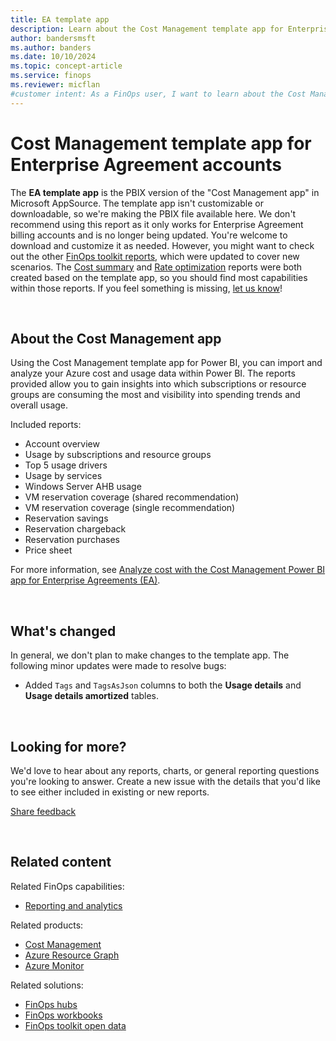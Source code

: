 ```yaml
---
title: EA template app
description: Learn about the Cost Management template app for Enterprise Agreement accounts, including its features, usage insights, and available reports.
author: bandersmsft
ms.author: banders
ms.date: 10/10/2024
ms.topic: concept-article
ms.service: finops
ms.reviewer: micflan
#customer intent: As a FinOps user, I want to learn about the Cost Management template app so that I can determine if should use it.
---
```


<!-- markdownlint-disable-next-line MD025 -->
# Cost Management template app for Enterprise Agreement accounts

The **EA template app** is the PBIX version of the "Cost Management app" in Microsoft AppSource. The template app isn't customizable or downloadable, so we're making the PBIX file available here. We don't recommend using this report as it only works for Enterprise Agreement billing accounts and is no longer being updated. You're welcome to download and customize it as needed. However, you might want to check out the other [FinOps toolkit reports](reports.md), which were updated to cover new scenarios. The [Cost summary](cost-summary.md) and [Rate optimization](rate-optimization.md) reports were both created based on the template app, so you should find most capabilities within those reports. If you feel something is missing, [let us know](https://aka.ms/ftk/idea)!

<br>

## About the Cost Management app

Using the Cost Management template app for Power BI, you can import and analyze your Azure cost and usage data within Power BI. The reports provided allow you to gain insights into which subscriptions or resource groups are consuming the most and visibility into spending trends and overall usage.

Included reports:

- Account overview
- Usage by subscriptions and resource groups
- Top 5 usage drivers
- Usage by services
- Windows Server AHB usage
- VM reservation coverage (shared recommendation)
- VM reservation coverage (single recommendation)
- Reservation savings
- Reservation chargeback
- Reservation purchases
- Price sheet

For more information, see [Analyze cost with the Cost Management Power BI app for Enterprise Agreements (EA)](/azure/cost-management-billing/costs/analyze-cost-data-azure-cost-management-power-bi-template-app).

<br>

## What's changed

In general, we don't plan to make changes to the template app. The following minor updates were made to resolve bugs:

- Added `Tags` and `TagsAsJson` columns to both the **Usage details** and **Usage details amortized** tables.

<br>

## Looking for more?

We'd love to hear about any reports, charts, or general reporting questions you're looking to answer. Create a new issue with the details that you'd like to see either included in existing or new reports.

[Share feedback](https://aka.ms/ftk/idea)

<br>

## Related content

Related FinOps capabilities:

- [Reporting and analytics](../../framework/understand/reporting.md)

Related products:

- [Cost Management](/azure/cost-management-billing/costs/)
- [Azure Resource Graph](/azure/governance/resource-graph/)
- [Azure Monitor](/azure/azure-monitor/)

Related solutions:

- [FinOps hubs](../hubs/finops-hubs-overview.md)
- [FinOps workbooks](https://aka.ms/finops/workbooks)
- [FinOps toolkit open data](../open-data.md)

<br>
